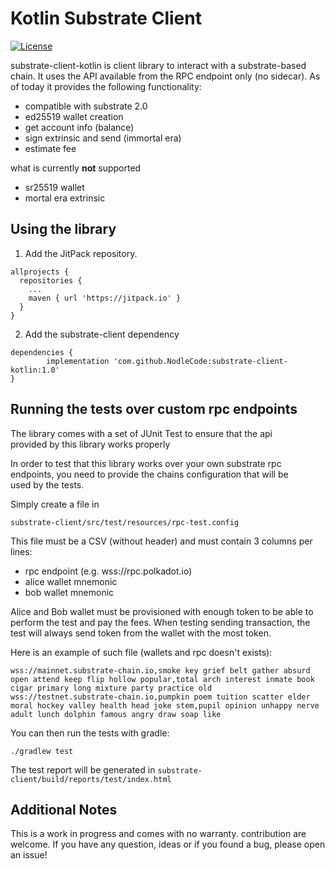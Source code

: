 # Kotlin Substrate Client
[![License](https://img.shields.io/badge/License-Apache%202.0-blue.svg)](https://opensource.org/licenses/Apache-2.0)

substrate-client-kotlin is client library to interact with a substrate-based chain.
It uses the API available from the RPC endpoint only (no sidecar).
As of today it provides the following functionality:

* compatible with substrate 2.0
* ed25519 wallet creation
* get account info (balance)
* sign extrinsic and send (immortal era)
* estimate fee

what is currently **not** supported

* sr25519 wallet
* mortal era extrinsic

## Using the library

1. Add the JitPack repository.
```
allprojects {
  repositories {
    ...
    maven { url 'https://jitpack.io' }
  }
}
```

2. Add the substrate-client dependency
```
dependencies {
        implementation 'com.github.NodleCode:substrate-client-kotlin:1.0'
}
```


## Running the tests over custom rpc endpoints

The library comes with a set of JUnit Test to ensure that the api  
provided by this library works properly

In order to test that this library works over your own substrate rpc  
endpoints, you need to provide the chains configuration that will be  
used by the tests.

Simply create a file in

```
substrate-client/src/test/resources/rpc-test.config
```

This file must be a CSV (without header) and must contain 3 columns per lines:
* rpc endpoint (e.g. wss://rpc.polkadot.io)
* alice wallet mnemonic
* bob wallet mnemonic

Alice and Bob wallet must be provisioned with enough token to be able
to perform the test and pay the fees. When testing sending transaction,
the test will always send token from the wallet with the most token.

Here is an example of such file (wallets and rpc doesn't exists):
```
wss://mainnet.substrate-chain.io,smoke key grief belt gather absurd open attend keep flip hollow popular,total arch interest inmate book cigar primary long mixture party practice old
wss://testnet.substrate-chain.io,pumpkin poem tuition scatter elder moral hockey valley health head joke stem,pupil opinion unhappy nerve adult lunch dolphin famous angry draw soap like
```

You can then run the tests with gradle:

```
./gradlew test
```

The test report will be generated in `substrate-client/build/reports/test/index.html`

## Additional Notes

This is a work in progress and comes with no warranty.
contribution are welcome. If you have any question, ideas or if you found a bug, please open an issue!